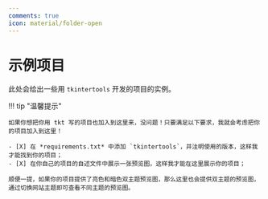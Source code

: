 ```yaml
---
comments: true
icon: material/folder-open
---
```


# 示例项目

此处会给出一些用 `tkintertools` 开发的项目的实例。

!!! tip "温馨提示"
 
    如果你想把你用 tkt 写的项目也加入到这里来，没问题！只要满足以下要求，我就会考虑把你的项目加入到这里！

    - [X] 在 *requirements.txt* 中添加 `tkintertools`，并注明使用的版本，这样我才能找到你的项目；
    - [X] 在你自己的项目的自述文件中展示一张预览图，这样我才能在这里展示你的项目；

    顺便一提，如果你的项目提供了亮色和暗色双主题预览图，那么这里也会提供双主题的预览图，通过切换网站主题即可查看不同主题的预览图。

